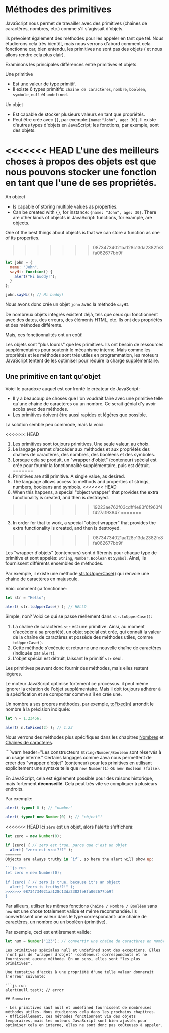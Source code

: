 # Méthodes des primitives

JavaScript nous permet de travailler avec des primitives (chaînes de caractères, nombres, etc.) comme s'il s'agissait d'objets.

ils prévoient également des méthodes pour les appeler en tant que tel. Nous étudierons cela très bientôt, mais nous verrons d'abord comment cela fonctionne car, bien entendu, les primitives ne sont pas des objets ( et nous allons rendre cela plus clair).

Examinons les principales différences entre primitives et objets.

Une primitive
- Est une valeur de type primitif.
- Il existe 6 types primitifs: `chaîne de caractères`, `nombre`, `booléen`, `symbole`, `null` et `undefined`.

Un objet
- Est capable de stocker plusieurs valeurs en tant que propriétés.
- Peut être crée avec `{}`, par exemple:`{name:"John", age: 30}`. Il existe d'autres types d'objets en JavaScript; les fonctions, par exemple, sont des objets.

<<<<<<< HEAD
L'une des meilleurs choses à propos des objets est que nous pouvons stocker une fonction en tant que l'une de ses propriétés.
=======
An object

- Is capable of storing multiple values as properties.
- Can be created with `{}`, for instance: `{name: "John", age: 30}`. There are other kinds of objects in JavaScript: functions, for example, are objects.

One of the best things about objects is that we can store a function as one of its properties.
>>>>>>> 08734734021aa128c13da2382fe8fa062677bb9f

```js run
let john = {
  name: "John",
  sayHi: function() {
    alert("Hi buddy!");
  }
};

john.sayHi(); // Hi buddy!
```

Nous avons donc crée un objet `john` avec la méthode `sayHI`.

De nombreux objets intégrés existent déjà, tels que ceux qui fonctionnent avec des dates, des erreurs, des éléments HTML, etc. Ils ont des propriétés et des méthodes différente.

Mais, ces fonctionnalités ont un coût!

Les objets sont "plus lourds" que les primitives. Ils ont besoin de ressources supplémentaires pour soutenir le mécanisme interne. Mais comme les propriétés et les méthodes sont très utiles en programmation, les moteurs JavaScript tentent de les optimiser pour réduire la charge supplémentaire.

## Une primitive en tant qu'objet

Voici le paradoxe auquel est confronté le créateur de JavaScript:

- Il y a beaucoup de choses que l'on voudrait faire avec une primitive telle qu'une chaîne de caractères ou un nombre. Ce serait génial d'y avoir accès avec des méthodes.
- Les primitives doivent être aussi rapides et légères que possible.

La solution semble peu commode, mais la voici:

<<<<<<< HEAD
1. Les primitives sont toujours primitives. Une seule valeur, au choix.
2. Le langage permet d'accéder aux méthodes et aux propriétés des chaînes de caractères, des nombres, des booléens et des symboles.
3. Lorsque cela se produit, un "wrapper d'objet" (conteneur)  spécial est crée pour fournir la fonctionnalité supplémentaire, puis est détruit.
=======
1. Primitives are still primitive. A single value, as desired.
2. The language allows access to methods and properties of strings, numbers, booleans and symbols.
<<<<<<< HEAD
3. When this happens, a special "object wrapper" that provides the extra functionality is created, and then is destroyed.
>>>>>>> 19223ae762f03cdff4e83f6f963f4f427af93847
=======
3. In order for that to work, a special "object wrapper" that provides the extra functionality is created, and then is destroyed.
>>>>>>> 08734734021aa128c13da2382fe8fa062677bb9f

Les "wrapper d'objets" (conteneurs) sont différents pour chaque type de primitive et sont appelés: `String`, `Number`, `Boolean` et `Symbol`. Ainsi, ils fournissent différents ensembles de méthodes.

Par exemple, il existe une méthode [str.toUpperCase()](https://developer.mozilla.org/en/docs/Web/JavaScript/Reference/Global_Objects/String/toUpperCase) qui renvoie une chaîne de caractères en majuscule. 

Voici comment ça fonctionne:

```js run
let str = "Hello";

alert( str.toUpperCase() ); // HELLO
```

Simple, non? Voici ce qui se passe réellement dans `str.toUpperCase()`:

1. La chaîne de caractères `str` est une primitive. Ainsi, au moment d'accéder à sa propriété, un objet spécial est crée, qui connaît la valeur de la chaîne de caractères et possède des méthodes utiles, comme `toUpperCase()`. 
2. Cette méthode s'exécute et retourne une nouvelle chaîne de caractères (indiquée par `alert`).
3. L'objet spécial est détruit, laissant le primitif `str` seul.

Les primitives peuvent donc fournir des méthodes, mais elles restent légères.

Le moteur JavaScript optimise fortement ce processus. il peut même ignorer la création de l'objet supplémentaire. Mais il doit toujours adhérer à la spécification et se comporter comme s'il en crée une.

Un nombre a ses propres méthodes, par exemple, [toFixed(n)](https://developer.mozilla.org/en-US/docs/Web/JavaScript/Reference/Global_Objects/Number/toFixed) arrondit le nombre à la précision indiquée:

```js run
let n = 1.23456;

alert( n.toFixed(2) ); // 1.23
```

Nous verrons des méthodes plus spécifiques dans les chapitres [Nombres](https://javascript.info/number) et [Chaînes de caractères](https://javascript.info/string).


````warn header="Les constructeurs `String/Number/Boolean` sont réservés à un usage interne."
Certains langages comme Java nous permettent de créer des "wrapper d'objet" (conteneur) pour les primitives en utilisant explicitement une syntaxe telle que `new Number(1)` ou `new Boolean (false)`.

En JavaScript, cela est également possible pour des raisons historique, mais fortement **déconseillé**. Cela peut très vite se compliquer à plusieurs endroits.

Par exemple:

```js run
alert( typeof 0 ); // "number"

alert( typeof new Number(0) ); // "object"!
```

<<<<<<< HEAD
Ici `zéro` est un objet, alors l'alerte s'affichera:
```js run
let zero = new Number(0);

if (zero) { // zero est true, parce que c'est un objet
  alert( "zero est vrai?!?" );
=======
Objects are always truthy in `if`, so here the alert will show up:

```js run
let zero = new Number(0);

if (zero) { // zero is true, because it's an object
  alert( "zero is truthy!?!" );
>>>>>>> 08734734021aa128c13da2382fe8fa062677bb9f
}
```

Par ailleurs, utiliser les mêmes fonctions `Chaîne / Nombre / Booléen` sans `new` est une chose totalement valide et même recommandée. Ils convertissent une valeur dans le type correspondant: une chaîne de caractères, un nombre ou un booléen (primitive).

Par exemple, ceci est entièrement valide:
```js
let num = Number("123"); // convertir une chaîne de caractères en nombre
```


````warn header="null/undefined n'ont pas de méthode"
Les primitives spéciales null et undefined sont des exceptions. Elles n'ont pas de "wrapper d'objet" (conteneur) correspondants et ne fournissent aucune méthode. En un sens, elles sont "les plus primitives".

Une tentative d'accès à une propriété d'une telle valeur donnerait l'erreur suivante:

```js run
alert(null.test); // error

## Sommaire

- Les primitives sauf null et undefined fournissent de nombreuses méthodes utiles. Nous étudierons cela dans les prochains chapitres.
- Officiellement, ces méthodes fonctionnent via des objets temporaires, mais les moteurs JavaScript sont bien ajustés pour optimiser cela en interne, elles ne sont donc pas coûteuses à appeler.
